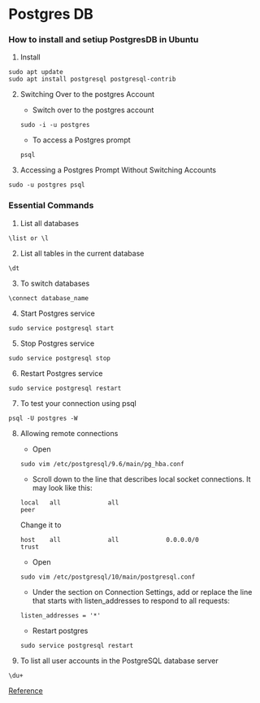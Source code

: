 # Postgres DB
### How to install and setiup PostgresDB in Ubuntu
1. Install
```
sudo apt update
sudo apt install postgresql postgresql-contrib
```

2. Switching Over to the postgres Account
    - Switch over to the postgres account
    ```
    sudo -i -u postgres
    ```
    - To access a Postgres prompt
    ```
    psql
    ```

3. Accessing a Postgres Prompt Without Switching Accounts
```
sudo -u postgres psql
```

### Essential Commands
1. List all databases
```
\list or \l
```

2. List all tables in the current database
```
\dt
```

3. To switch databases
```
\connect database_name
```

4. Start Postgres service
```
sudo service postgresql start
```

5. Stop Postgres service
```
sudo service postgresql stop
```

6. Restart Postgres service
```
sudo service postgresql restart
```

7. To test your connection using psql
```
psql -U postgres -W
```

8. Allowing remote connections
    - Open
    ```
    sudo vim /etc/postgresql/9.6/main/pg_hba.conf
    ```
    - Scroll down to the line that describes local socket connections. It may look like this:
    ```
    local   all             all                                      peer
    ```
    Change it to
    ```
    host    all             all             0.0.0.0/0               trust
    ```
    - Open
    ```
    sudo vim /etc/postgresql/10/main/postgresql.conf
    ```
    - Under the section on Connection Settings, add or replace the line that starts with listen_addresses to respond to all requests:
    ```
    listen_addresses = '*'
    ```
    - Restart postgres
    ```
    sudo service postgresql restart
    ```

9. To list all user accounts in the PostgreSQL database server
```
\du+
```

[Reference](https://www.digitalocean.com/community/tutorials/how-to-install-and-use-postgresql-on-ubuntu-18-04)